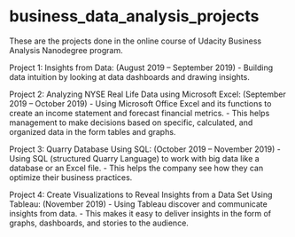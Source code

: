 # business_data_analysis_projects
These are the projects done in the online course of Udacity Business Analysis Nanodegree program.

Project 1: Insights from Data:                                                                             (August 2019 – September 2019)
    - Building data intuition by looking at data dashboards and drawing insights.

Project 2: Analyzing NYSE Real Life Data using Microsoft Excel:                                            (September 2019 – October 2019)
    - Using Microsoft Office Excel and its functions to create an income statement and forecast financial metrics.
    - This helps management to make decisions based on specific, calculated, and organized data in the form tables and graphs.

Project 3: Quarry Database Using SQL:                                                                      (October 2019 – November 2019)
    - Using SQL (structured Quarry Language) to work with big data like a database or an Excel file.
    - This helps the company see how they can optimize their business practices.
    
Project 4: Create Visualizations to Reveal Insights from a Data Set Using Tableau:                         (November 2019)
    - Using Tableau discover and communicate insights from data.
    - This makes it easy to deliver insights in the form of graphs, dashboards, and stories to the audience.
